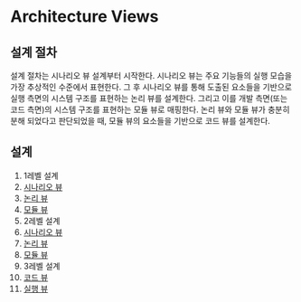 # Architecture Views
## 설계 절차
설계 절차는 시나리오 뷰 설계부터 시작한다. 시나리오 뷰는 주요 기능들의 실행 모습을 가장 추상적인 수준에서 표현한다. 그 후 시나리오 뷰를 통해 도출된 요소들을 기반으로 실행 측면의 시스템 구조를 표현하는 논리 뷰를 설계한다. 그리고 이를 개발 측면(또는 코드 측면)의 시스템 구조를 표현하는 모듈 뷰로 매핑한다. 논리 뷰와 모듈 뷰가 충분히 분해 되었다고 판단되었을 때, 모듈 뷰의 요소들을 기반으로 코드 뷰를 설계한다.
## 설계
1. 1레벨 설계
  1. [시나리오 뷰](https://github.com/byron1st/my-workshop-doc/blob/master/doc/arch.views.1.scenario.md)
  2. [논리 뷰](https://github.com/byron1st/my-workshop-doc/blob/master/doc/arch.views.1.logical.md)
  3. [모듈 뷰](https://github.com/byron1st/my-workshop-doc/blob/master/doc/arch.views.1.module.md)
2. 2레벨 설계
  1. [시나리오 뷰](https://github.com/byron1st/my-workshop-doc/blob/master/doc/arch.views.2.scenario.md)
  2. [논리 뷰](https://github.com/byron1st/my-workshop-doc/blob/master/doc/arch.views.2.logical.md)
  3. [모듈 뷰](https://github.com/byron1st/my-workshop-doc/blob/master/doc/arch.views.2.module.md)
3. 3레벨 설계
  1. [코드 뷰](https://github.com/byron1st/my-workshop-doc/blob/master/doc/arch.views.3.code.md)
  2. [실행 뷰](https://github.com/byron1st/my-workshop-doc/blob/master/doc/arch.views.3.execution.md)
